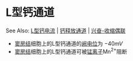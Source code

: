 # L型钙通道

See Also: [L型钙电流](L型钙电流.md) | [钙释放通道](钙释放通道.md) | [兴奋-收缩偶联](兴奋-收缩偶联.md)

- [窦房结](窦房结.md)细胞上的L型钙通道的[阙电位](阙电位.md)为 $-40mV$
- [窦房结](窦房结.md)细胞上的L型钙通道可被[锰离子](锰离子.md)Mn<sup>2+</sup>阻断
